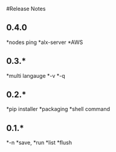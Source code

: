 #Release Notes

## 0.4.0
*nodes ping
*alx-server
*AWS

## 0.3.*

*multi langauge
*-v
*-q

## 0.2.*

*pip installer
*packaging
*shell command

## 0.1.*

*-n
*save,
*run
*list
*flush

